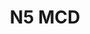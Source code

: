 ---
#This is just for you to quickly see what the file is - it can be anything you want
title: N5 MCD

#This must match the level for the page you want it to appear on
level: Additional

#This must match the category id for the table the table you wish this to appear in
category: multiplechoicedata

#This must match the subject you wish this to appear in
subject: Chemistry

#There should be an entry here for each column in the table you wish to populate:
'#': 10
Age: Intermediate 1
Years Covered: 2002-2015
File:
    - url: /chemistry/additional/mcdata/SQAInt1MCdata.pdf
      link_text: MC Data
---